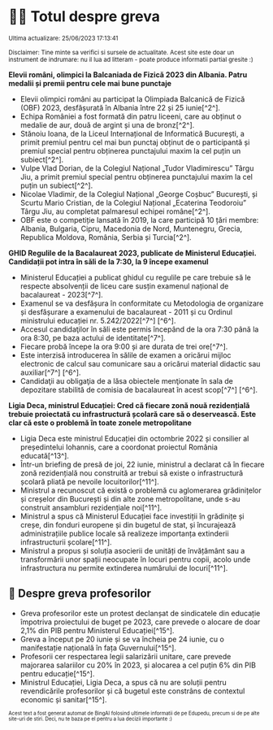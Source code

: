 # 👩‍🏫 Totul despre greva
<sub>Ultima actualizare: 25/06/2023 17:13:41</sub>

<sub>Disclaimer: Tine minte sa verifici si sursele de actualitate. Acest site este doar un instrument de indrumare: nu il lua ad litteram - poate produce informatii partial gresite :)</sub>

**Elevii români, olimpici la Balcaniada de Fizică 2023 din Albania. Patru medalii și premii pentru cele mai bune punctaje**
- Elevii olimpici români au participat la Olimpiada Balcanică de Fizică (OBF) 2023, desfășurată în Albania între 22 și 25 iunie[^2^].
- Echipa României a fost formată din patru liceeni, care au obținut o medalie de aur, două de argint și una de bronz[^2^].
- Stănoiu Ioana, de la Liceul Internațional de Informatică București, a primit premiul pentru cel mai bun punctaj obținut de o participantă și premiul special pentru obținerea punctajului maxim la cel puțin un subiect[^2^].
- Vulpe Vlad Dorian, de la Colegiul Național „Tudor Vladimirescu” Târgu Jiu, a primit premiul special pentru obținerea punctajului maxim la cel puțin un subiect[^2^].
- Nicolae Vladimir, de la Colegiul Național „George Coșbuc” București, și Scurtu Mario Cristian, de la Colegiul Național „Ecaterina Teodoroiu” Târgu Jiu, au completat palmaresul echipei române[^2^].
- OBF este o competiție lansată în 2019, la care participă 10 țări membre: Albania, Bulgaria, Cipru, Macedonia de Nord, Muntenegru, Grecia, Republica Moldova, România, Serbia și Turcia[^2^].

**GHID Regulile de la Bacalaureat 2023, publicate de Ministerul Educației. Candidații pot intra în săli de la 7:30, la 9 începe examenul**
- Ministerul Educației a publicat ghidul cu regulile pe care trebuie să le respecte absolvenții de liceu care susțin examenul național de bacalaureat - 2023[^7^].
- Examenul se va desfășura în conformitate cu Metodologia de organizare și desfășurare a examenului de bacalaureat - 2011 și cu Ordinul ministrului educației nr. 5.242/2022[^7^] [^6^].
- Accesul candidaţilor în săli este permis începând de la ora 7:30 până la ora 8:30, pe baza actului de identitate[^7^].
- Fiecare probă începe la ora 9:00 și are durata de trei ore[^7^].
- Este interzisă introducerea în sălile de examen a oricărui mijloc electronic de calcul sau comunicare sau a oricărui material didactic sau auxiliar[^7^] [^6^].
- Candidaţii au obligaţia de a lăsa obiectele menţionate în sala de depozitare stabilită de comisia de bacalaureat în acest scop[^7^] [^6^].

**Ligia Deca, ministrul Educației: Cred că fiecare zonă nouă rezidențială trebuie proiectată cu infrastructură școlară care să o deservească. Este clar că este o problemă în toate zonele metropolitane**
- Ligia Deca este ministrul Educației din octombrie 2022 și consilier al președintelui Iohannis, care a coordonat proiectul România educată[^13^].
- Într-un briefing de presă de joi, 22 iunie, ministrul a declarat că în fiecare zonă rezidențială nou construită ar trebui să existe o infrastructură școlară pliată pe nevoile locuitorilor[^11^].
- Ministrul a recunoscut că există o problemă cu aglomerarea grădinițelor și creșelor din București și din alte zone metropolitane, unde s-au construit ansambluri rezidențiale noi[^11^].
- Ministrul a spus că Ministerul Educației face investiții în grădinițe și creșe, din fonduri europene și din bugetul de stat, și încurajează administrațiile publice locale să realizeze importanța extinderii infrastructurii școlare[^11^].
- Ministrul a propus și soluția asocierii de unități de învățământ sau a transformării unor spații neocupate în locuri pentru copii, acolo unde infrastructura nu permite extinderea numărului de locuri[^11^].

## 🏫 Despre greva profesorilor
- Greva profesorilor este un protest declanșat de sindicatele din educație împotriva proiectului de buget pe 2023, care prevede o alocare de doar 2,1% din PIB pentru Ministerul Educației[^15^].
- Greva a început pe 20 iunie și se va încheia pe 24 iunie, cu o manifestație națională în fața Guvernului[^15^].
- Profesorii cer respectarea legii salarizării unitare, care prevede majorarea salariilor cu 20% în 2023, și alocarea a cel puțin 6% din PIB pentru educație[^15^].
- Ministrul Educației, Ligia Deca, a spus că nu are soluții pentru revendicările profesorilor și că bugetul este constrâns de contextul economic și sanitar[^15^].


<sub><sub>Acest text a fost generat automat de BingAI folosind ultimele informatii de pe Edupedu, precum si de pe alte site-uri de stiri. Deci, nu te baza pe el pentru a lua decizii importante :)</sub></sub>
